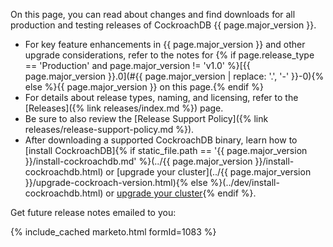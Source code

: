 On this page, you can read about changes and find downloads for all production and testing releases of CockroachDB {{ page.major_version }}.

- For key feature enhancements in {{ page.major_version }} and other upgrade considerations, refer to the notes for {% if page.release_type == 'Production' and page.major_version != 'v1.0' %}[{{ page.major_version }}.0](#{{ page.major_version | replace: '.', '-' }}-0){% else %}{{ page.major_version }} on this page.{% endif %}
- For details about release types, naming, and licensing, refer to the [Releases]({% link releases/index.md %}) page.
- Be sure to also review the [Release Support Policy]({% link releases/release-support-policy.md %}).
- After downloading a supported CockroachDB binary, learn how to [install CockroachDB]{% if static_file.path == '{{ page.major_version }}/install-cockroachdb.md' %}(../{{ page.major_version }}/install-cockroachdb.html) or [upgrade your cluster](../{{ page.major_version }}/upgrade-cockroach-version.html){% else %}(../dev/install-cockroachdb.html) or [upgrade your cluster](../dev/upgrade-cockroach-version.html){% endif %}.

Get future release notes emailed to you:


{% include_cached marketo.html formId=1083 %}
